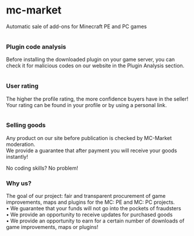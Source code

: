 # mc-market
Automatic sale of add-ons for Minecraft PE and PC games


<div class = "container">
                <div class = "row card - v1">
                    <div class = "col-12 col-md-4 mb-3 mb-md-0">
                        <div class = "card card-hover - shadow p-3 p-md-2 p-lg-4 rounded - none h-100">
                            <span class = "mb-3"> <img src = "/ main-assets / images / icon-device.svg" alt = ""> </span>
                            <h3 class = "font-size - 20 mb-2"> Plugin code analysis </h3>
                            <p class = "font-size - 15"> Before installing the downloaded plugin on your game server, you can check it for malicious codes on our website in the Plugin Analysis section. </p>
                        </div>
                    </div>
                    <! - end of col ->
                    <div class = "col-12 col-md-4 mb-3 mb-md-0">
                        <div class = "card card-hover - shadow p-3 p-md-2 p-lg-4 rounded - none h-100">
                            <span class = "mb-3"> <img src = "/ main-assets / images / icon-assets.svg" alt = ""> </span>
                            <h3 class = "font-size - 20 mb-2"> User rating </h3>
                            <p class = "font-size - 15"> The higher the profile rating, the more confidence buyers have in the seller! Your rating can be found in your profile or by using a personal link. </p>
                        </div>
                    </div>
                    <! - end of col ->
                    <div class = "col-12 col-md-4 mb-3 mb-md-0">
                        <div class = "card card-hover - shadow p-3 p-md-2 p-lg-4 rounded - none h-100">
                            <span class = "mb-3"> <img src = "/ main-assets / images / icon-secure.svg" alt = ""> </span>
                            <h3 class = "font-size - 20 mb-2"> Selling goods </h3>
                            <p class = "font-size - 15"> Any product on our site before publication is checked by MC-Market moderation. <br> We provide a guarantee that after payment you will receive your goods instantly! </p>
                        </div>
                    </div>
                    <! - end of col ->
                </div>
                <! - end of row ->
                <div class = "row card - v1 flex-column-reverse flex-md-row">
                    <div class = "col-12 col-md-8 mb-3 mb-md-0">
                        <div class = "card p-3 p-md-2 p-lg-4 pr-lg-10 rounded - none h-100 align-items-start justify-content-center">
                            <span class = "mb-1 text-color - 400"> No coding skills? No problem! </span>
                            <h3 class = "font-size - 26 mb-2"> Why us? </h3>
                            <p class = "font-size - 15 mb-4"> The goal of our project: fair and transparent procurement of game improvements, maps and plugins for the MC: PE and MC: PC projects.
                            <br> • We guarantee that your funds will not go into the pockets of fraudsters
                            <br> • We provide an opportunity to receive updates for purchased goods
                            <br> • We provide an opportunity to earn for a certain number of downloads of game improvements, maps or plugins! </p>
                        </div>
                    </div>
                </div>
            </div>
